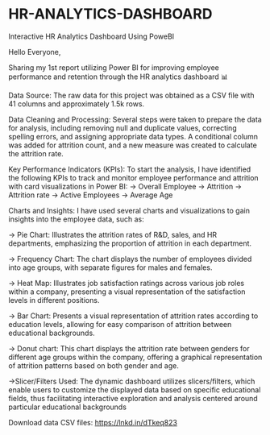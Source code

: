 # HR-ANALYTICS-DASHBOARD
Interactive HR Analytics Dashboard Using PoweBI


Hello Everyone,

Sharing my 1st report utilizing Power BI for improving employee performance and retention through the HR analytics dashboard 📊

Data Source:
The raw data for this project was obtained as a CSV file with 41 columns and approximately 1.5k rows.

Data Cleaning and Processing:
Several steps were taken to prepare the data for analysis, including removing null and duplicate values, correcting spelling errors, and assigning appropriate data types.
A conditional column was added for attrition count, and a new measure was created to calculate the attrition rate.

Key Performance Indicators (KPIs):
To start the analysis, I have identified the following KPIs to track and monitor employee performance and attrition with card visualizations in Power BI:
-> Overall Employee
-> Attrition 
-> Attrition rate
-> Active Employees
-> Average Age

Charts and Insights:
I have used several charts and visualizations to gain insights into the employee data, such as:

-> Pie Chart:  Illustrates the attrition rates of R&D, sales, and HR departments, emphasizing the proportion of attrition in each department.

-> Frequency Chart: The chart displays the number of employees divided into age groups, with separate figures for males and females.

-> Heat Map: Illustrates job satisfaction ratings across various job roles within a company, presenting a visual representation of the satisfaction levels in different positions.

-> Bar Chart: Presents a visual representation of attrition rates according to education levels, allowing for easy comparison of attrition between educational backgrounds.

-> Donut chart: This chart displays the attrition rate between genders for different age groups within the company, offering a graphical representation of attrition patterns based on both gender and age.

->Slicer/Filters Used: The dynamic dashboard utilizes slicers/filters, which enable users to customize the displayed data based on specific educational fields, thus facilitating interactive exploration and analysis centered around particular educational backgrounds

Download data CSV files: https://lnkd.in/dTkeq823

